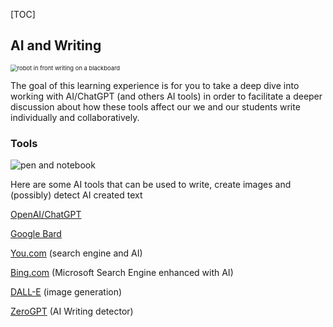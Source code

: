 [TOC]

## AI and Writing

<img src="https://upload.wikimedia.org/wikipedia/commons/8/81/Artificial_Intelligence_%26_AI_%26_Machine_Learning_-_30212411048.jpg" alt="robot in front writing on a blackboard" style="zoom:67%;" />

The goal of this learning experience is for you to take a deep dive into working with AI/ChatGPT (and others AI tools) in order to facilitate a deeper discussion about how these tools affect our we and our students write individually and collaboratively.

### Tools

![pen and notebook](https://images.unsplash.com/photo-1501618669935-18b6ecb13d6d?ixlib=rb-4.0.3&ixid=M3wxMjA3fDB8MHxwaG90by1wYWdlfHx8fGVufDB8fHx8fA%3D%3D&auto=format&fit=crop&w=1149&q=80)

Here are some AI tools that can be used to write, create images and (possibly) detect AI created text

[OpenAI/ChatGPT](https://openai.com/blog/chatgpt) 

[Google Bard](https://bard.google.com/) 

[You.com](https://you.com/) (search engine and AI) 

[Bing.com](https://www.bing.com) (Microsoft Search Engine enhanced with AI)

[DALL-E](https://openai.com/product/dall-e-2) (image generation) 

[ZeroGPT](https://www.zerogpt.com/) (AI Writing detector) 